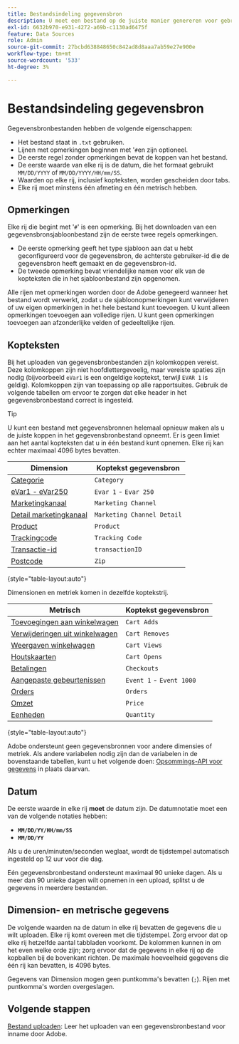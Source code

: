 ```yaml
---
title: Bestandsindeling gegevensbron
description: U moet een bestand op de juiste manier genereren voor gebruik in gegevensbronnen.
exl-id: 6632b970-e931-4272-a69b-c1130ad6475f
feature: Data Sources
role: Admin
source-git-commit: 27bcbd638848650c842ad8d8aaa7ab59e27e900e
workflow-type: tm+mt
source-wordcount: '533'
ht-degree: 3%

---
```


# Bestandsindeling gegevensbron

Gegevensbronbestanden hebben de volgende eigenschappen:

* Het bestand staat in `.txt` gebruiken.
* Lijnen met opmerkingen beginnen met &#39;`#`en zijn optioneel.
* De eerste regel zonder opmerkingen bevat de koppen van het bestand.
* De eerste waarde van elke rij is de datum, die het formaat gebruikt `MM/DD/YYYY` of `MM/DD/YYYY/HH/mm/SS`.
* Waarden op elke rij, inclusief kopteksten, worden gescheiden door tabs.
* Elke rij moet minstens één afmeting en één metrisch hebben.

## Opmerkingen

Elke rij die begint met &#39;`#`&#39; is een opmerking. Bij het downloaden van een gegevensbronsjabloonbestand zijn de eerste twee regels opmerkingen.

* De eerste opmerking geeft het type sjabloon aan dat u hebt geconfigureerd voor de gegevensbron, de achterste gebruiker-id die de gegevensbron heeft gemaakt en de gegevensbron-id.
* De tweede opmerking bevat vriendelijke namen voor elk van de kopteksten die in het sjabloonbestand zijn opgenomen.

Alle rijen met opmerkingen worden door de Adobe genegeerd wanneer het bestand wordt verwerkt, zodat u de sjabloonopmerkingen kunt verwijderen of uw eigen opmerkingen in het hele bestand kunt toevoegen. U kunt alleen opmerkingen toevoegen aan volledige rijen. U kunt geen opmerkingen toevoegen aan afzonderlijke velden of gedeeltelijke rijen.

## Kopteksten

Bij het uploaden van gegevensbronbestanden zijn kolomkoppen vereist. Deze kolomkoppen zijn niet hoofdlettergevoelig, maar vereiste spaties zijn nodig (bijvoorbeeld `eVar1` is een ongeldige koptekst, terwijl `EVAR 1` is geldig). Kolomkoppen zijn van toepassing op alle rapportsuites. Gebruik de volgende tabellen om ervoor te zorgen dat elke header in het gegevensbronbestand correct is ingesteld.

>[!TIP]
>
>U kunt een bestand met gegevensbronnen helemaal opnieuw maken als u de juiste koppen in het gegevensbronbestand opneemt. Er is geen limiet aan het aantal kopteksten dat u in één bestand kunt opnemen. Elke rij kan echter maximaal 4096 bytes bevatten.

| Dimension | Koptekst gegevensbron |
| --- | --- |
| [Categorie](/help/components/dimensions/category.md) | `Category` |
| [eVar1 - eVar250](/help/components/dimensions/evar.md) | `Evar 1` - `Evar 250` |
| [Marketingkanaal](/help/components/dimensions/marketing-channel.md) | `Marketing Channel` |
| [Detail marketingkanaal](/help/components/dimensions/marketing-detail.md) | `Marketing Channel Detail` |
| [Product](/help/components/dimensions/product.md) | `Product` |
| [Trackingcode](/help/components/dimensions/tracking-code.md) | `Tracking Code` |
| [Transactie-id](/help/implement/vars/page-vars/transactionid.md) | `transactionID` |
| [Postcode](/help/components/dimensions/zip-code.md) | `Zip` |

{style="table-layout:auto"}

Dimensionen en metriek komen in dezelfde koptekstrij.

| Metrisch | Koptekst gegevensbron |
| --- | --- |
| [Toevoegingen aan winkelwagen](/help/components/metrics/cart-additions.md) | `Cart Adds` |
| [Verwijderingen uit winkelwagen](/help/components/metrics/cart-removals.md) | `Cart Removes` |
| [Weergaven winkelwagen](/help/components/metrics/cart-views.md) | `Cart Views` |
| [Houtskaarten](/help/components/metrics/carts.md) | `Cart Opens` |
| [Betalingen](/help/components/metrics/checkouts.md) | `Checkouts` |
| [Aangepaste gebeurtenissen](/help/components/metrics/custom-events.md) | `Event 1` - `Event 1000` |
| [Orders](/help/components/metrics/orders.md) | `Orders` |
| [Omzet](/help/components/metrics/revenue.md) | `Price` |
| [Eenheden](/help/components/metrics/units.md) | `Quantity` |

{style="table-layout:auto"}

Adobe ondersteunt geen gegevensbronnen voor andere dimensies of metriek. Als andere variabelen nodig zijn dan de variabelen in de bovenstaande tabellen, kunt u het volgende doen: [Opsommings-API voor gegevens](https://developer.adobe.com/analytics-apis/docs/2.0/guides/endpoints/bulk-data-insertion/) in plaats daarvan.

## Datum

De eerste waarde in elke rij **moet** de datum zijn. De datumnotatie moet een van de volgende notaties hebben:

* **`MM/DD/YY/HH/mm/SS`**
* **`MM/DD/YY`**

Als u de uren/minuten/seconden weglaat, wordt de tijdstempel automatisch ingesteld op 12 uur voor die dag.

Eén gegevensbronbestand ondersteunt maximaal 90 unieke dagen. Als u meer dan 90 unieke dagen wilt opnemen in een upload, splitst u de gegevens in meerdere bestanden.

## Dimension- en metrische gegevens

De volgende waarden na de datum in elke rij bevatten de gegevens die u wilt uploaden. Elke rij komt overeen met die tijdstempel. Zorg ervoor dat op elke rij hetzelfde aantal tabbladen voorkomt. De kolommen kunnen in om het even welke orde zijn; zorg ervoor dat de gegevens in elke rij op de kopballen bij de bovenkant richten. De maximale hoeveelheid gegevens die één rij kan bevatten, is 4096 bytes.

Gegevens van Dimension mogen geen puntkomma&#39;s bevatten (`;`). Rijen met puntkomma&#39;s worden overgeslagen.

## Volgende stappen

[Bestand uploaden](file-upload.md): Leer het uploaden van een gegevensbronbestand voor inname door Adobe.
